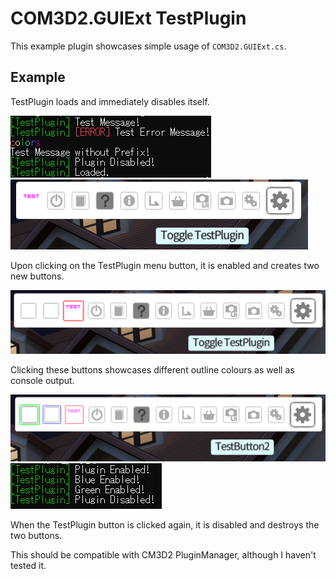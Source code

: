 # COM3D2.GUIExt TestPlugin

This example plugin showcases simple usage of `COM3D2.GUIExt.cs`.

## Example

TestPlugin loads and immediately disables itself.

![output](../img/testpluginoutput.png)
![menu disabled](../img/testpluginmenu-disabled.png)

Upon clicking on the TestPlugin menu button, it is enabled and creates two new buttons.

![menu enabled](../img/testpluginmenu-enabled.png)

Clicking these buttons showcases different outline colours as well as console output.

![menu buttons](../img/testpluginmenu-buttons-enabled.png)
![more output](../img/testpluginoutput2.PNG)

When the TestPlugin button is clicked again, it is disabled and destroys the two buttons.

This should be compatible with CM3D2 PluginManager, although I haven't tested it.
